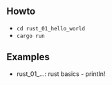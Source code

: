 
## Howto

* `cd rust_01_hello_world`
* `cargo run`

## Examples

* rust_01_...: rust basics - println!

